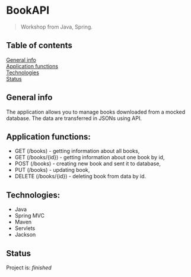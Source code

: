 # BookAPI
> Workshop from Java, Spring.

## Table of contents
[General info](#general-info) <br>
[Application functions](#application-functions) <br>
[Technologies](#technologies) <br>
[Status](#status)

## General info
The application allows you to manage books downloaded from a mocked database. The data are transferred in JSONs using 
API. 

## Application functions:
* GET (/books) - getting information about all books,
* GET (/books/{id}) - getting information about one book by id,
* POST (/books) - creating new book and sent it to database,
* PUT (/books) - updating book,
* DELETE (/books/{id}) - deleting book from data by id.

## Technologies:
* Java
* Spring MVC
* Maven
* Servlets
* Jackson

## Status
Project is: _finished_